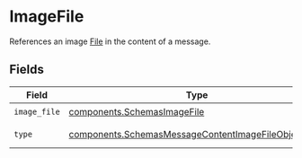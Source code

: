 # ImageFile

References an image [File](/docs/api-reference/files) in the content of a message.


## Fields

| Field                                                                                                                      | Type                                                                                                                       | Required                                                                                                                   | Description                                                                                                                |
| -------------------------------------------------------------------------------------------------------------------------- | -------------------------------------------------------------------------------------------------------------------------- | -------------------------------------------------------------------------------------------------------------------------- | -------------------------------------------------------------------------------------------------------------------------- |
| `image_file`                                                                                                               | [components.SchemasImageFile](../../models/components/schemasimagefile.md)                                                 | :heavy_check_mark:                                                                                                         | N/A                                                                                                                        |
| `type`                                                                                                                     | [components.SchemasMessageContentImageFileObjectType](../../models/components/schemasmessagecontentimagefileobjecttype.md) | :heavy_check_mark:                                                                                                         | Always `image_file`.                                                                                                       |